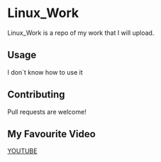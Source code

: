 # Linux_Work

Linux_Work is a repo of my work that I will upload.

## Usage

I don`t know how to use it

## Contributing
Pull requests are welcome!

## My Favourite Video
[YOUTUBE](https://www.youtube.com/watch?v=vS_a8Edde8k)